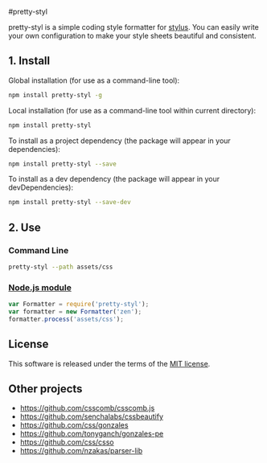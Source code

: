 #pretty-styl

pretty-styl is a simple coding style formatter for [stylus](http://learnboost.github.io/stylus/). You can easily write your own configuration to make your style sheets beautiful and consistent.

## 1. Install

Global installation (for use as a command-line tool):

```bash
npm install pretty-styl -g
```

Local installation (for use as a command-line tool within current directory):

```bash
npm install pretty-styl
```

To install as a project dependency (the package will appear in your dependencies):

```bash
npm install pretty-styl --save
```

To install as a dev dependency (the package will appear in your devDependencies):

```bash
npm install pretty-styl --save-dev
```

## 2. Use

### Command Line

```bash
pretty-styl --path assets/css
```

### [Node.js module](doc/usage-node.md)

```js
var Formatter = require('pretty-styl');
var formatter = new Formatter('zen');
formatter.process('assets/css');
```

## License

This software is released under the terms of the
[MIT license](https://github.com/alt-j/pretty-styl/blob/master/LICENSE).

## Other projects
* https://github.com/csscomb/csscomb.js
* https://github.com/senchalabs/cssbeautify
* https://github.com/css/gonzales
* https://github.com/tonyganch/gonzales-pe
* https://github.com/css/csso
* https://github.com/nzakas/parser-lib
